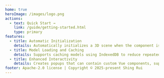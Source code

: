 ```yaml
---
home: true
heroImage: /images/logo.png
actions:
  - text: Quick Start →
    link: /guide/getting-started.html
    type: primary
features:
  - title: Automatic Initialization
    details: Automatically initializes a 3D scene when the component is mounted, setting up the renderer, camera, lights, axes helper, and controls.
  - title: Model Loading and Caching
    details: Supports caching models using IndexedDB to reduce repeated load times. The first load stores model data in a local database, and subsequent loads prioritize reading from the cache.
  - title: Enhanced Interactivity
    details: Creates popups that can contain custom Vue components, supporting positioning and smooth movement in 3D space.
footer: Apache-2.0 license | Copyright © 2025-present Shing Rui
---
```

